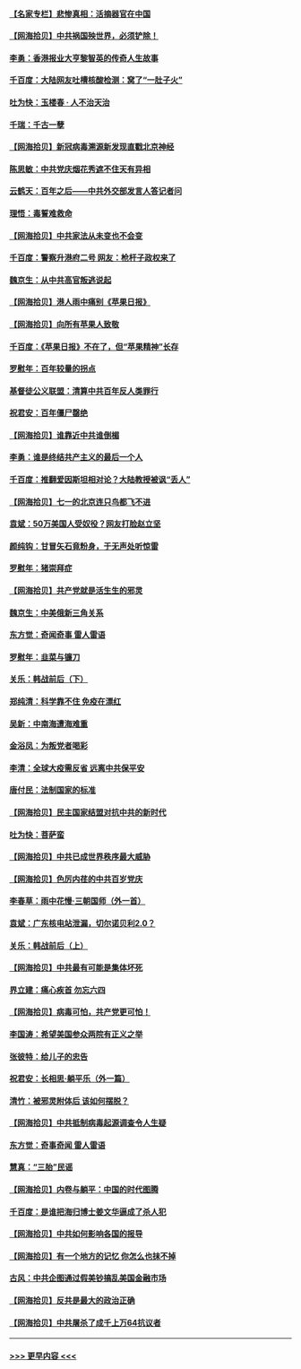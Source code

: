 #### [【名家专栏】悲惨真相：活摘器官在中国](../pages/nsc993/n13056611.md?t=06301502) 
#### [【网海拾贝】中共祸国殃世界，必须铲除！](../pages/nsc993/n13056011.md?t=06301502) 
#### [李勇：香港报业大亨黎智英的传奇人生故事](../pages/nsc993/n13055258.md?t=06301502) 
#### [千百度：大陆网友吐槽核酸检测：窝了“一肚子火”](../pages/nsc993/n13055194.md?t=06301502) 
#### [吐为快：玉楼春 · 人不治天治](../pages/nsc993/n13054028.md?t=06301502) 
#### [千瑞：千古一孽](../pages/nsc993/n13054016.md?t=06301502) 
#### [【网海拾贝】新冠病毒溯源新发现直戳北京神经](../pages/nsc993/n13052425.md?t=06301502) 
#### [陈思敏：中共党庆烟花秀遮不住天有异相](../pages/nsc993/n13052020.md?t=06301502) 
#### [云鹤天：百年之后——中共外交部发言人答记者问](../pages/nsc993/n13051604.md?t=06301502) 
#### [理悟：毒誓难救命](../pages/nsc993/n13051601.md?t=06301502) 
#### [【网海拾贝】中共家法从未变也不会变](../pages/nsc993/n13050366.md?t=06301502) 
#### [千百度：警察升港府二号 网友：枪杆子政权来了](../pages/nsc993/n13050261.md?t=06301502) 
#### [魏京生：从中共高官叛逃说起](../pages/nsc993/n13048997.md?t=06301502) 
#### [【网海拾贝】港人雨中痛别《苹果日报》](../pages/nsc993/n13048941.md?t=06301502) 
#### [【网海拾贝】向所有苹果人致敬](../pages/nsc993/n13046795.md?t=06301502) 
#### [千百度：《苹果日报》不在了，但“苹果精神”长存](../pages/nsc993/n13046703.md?t=06301502) 
#### [罗慰年：百年较量的拐点](../pages/nsc993/n13046542.md?t=06301502) 
#### [基督徒公义联盟：清算中共百年反人类罪行](../pages/nsc993/n13046499.md?t=06301502) 
#### [祝君安：百年僵尸罄绝](../pages/nsc993/n13045595.md?t=06301502) 
#### [【网海拾贝】谁靠近中共谁倒楣](../pages/nsc993/n13044667.md?t=06301502) 
#### [李勇：谁是终结共产主义的最后一个人](../pages/nsc993/n13044397.md?t=06301502) 
#### [千百度：推翻爱因斯坦相对论？大陆教授被讽“丢人”](../pages/nsc993/n13043908.md?t=06301502) 
#### [【网海拾贝】七一的北京连只鸟都飞不进](../pages/nsc993/n13041377.md?t=06301502) 
#### [袁斌：50万美国人受奴役？网友打脸赵立坚](../pages/nsc993/n13041330.md?t=06301502) 
#### [颜纯钩：甘冒矢石竟粉身，于无声处听惊雷](../pages/nsc993/n13041140.md?t=06301502) 
#### [罗慰年：猪崇拜症](../pages/nsc993/n13041071.md?t=06301502) 
#### [【网海拾贝】共产党就是活生生的邪灵](../pages/nsc993/n13036627.md?t=06301502) 
#### [魏京生：中美俄新三角关系](../pages/nsc993/n13035986.md?t=06301502) 
#### [东方觉：奇闻奇事 雷人雷语](../pages/nsc993/n13035878.md?t=06301502) 
#### [罗慰年：韭菜与镰刀](../pages/nsc993/n13034374.md?t=06301502) 
#### [关乐：韩战前后（下）](../pages/nsc993/n13034113.md?t=06301502) 
#### [郑纯清：科学靠不住 免疫在漂红](../pages/nsc993/n13034093.md?t=06301502) 
#### [吴新：中南海遭海难重](../pages/nsc993/n13034084.md?t=06301502) 
#### [金浴凤：为叛党者喝彩](../pages/nsc993/n13034058.md?t=06301502) 
#### [李清：全球大疫需反省 远离中共保平安](../pages/nsc993/n13033784.md?t=06301502) 
#### [唐付民：法制国家的标准](../pages/nsc993/n13032944.md?t=06301502) 
#### [【网海拾贝】民主国家结盟对抗中共的新时代](../pages/nsc993/n13031717.md?t=06301502) 
#### [吐为快：菩萨蛮](../pages/nsc993/n13030033.md?t=06301502) 
#### [【网海拾贝】中共已成世界秩序最大威胁](../pages/nsc993/n13028138.md?t=06301502) 
#### [【网海拾贝】色厉内荏的中共百岁党庆](../pages/nsc993/n13025582.md?t=06301502) 
#### [李春草：雨中花慢‧三朝国师（外一首）](../pages/nsc993/n13025567.md?t=06301502) 
#### [袁斌：广东核电站泄漏，切尔诺贝利2.0？](../pages/nsc993/n13025475.md?t=06301502) 
#### [关乐：韩战前后（上）](../pages/nsc993/n13025387.md?t=06301502) 
#### [【网海拾贝】中共最有可能是集体坏死](../pages/nsc993/n13023101.md?t=06301502) 
#### [界立建：痛心疾首 勿忘六四](../pages/nsc993/n13022339.md?t=06301502) 
#### [【网海拾贝】病毒可怕，共产党更可怕！](../pages/nsc993/n13020728.md?t=06301502) 
#### [李国涛：希望美国参众两院有正义之举](../pages/nsc993/n13020674.md?t=06301502) 
#### [张彼特：给儿子的忠告](../pages/nsc993/n13018934.md?t=06301502) 
#### [祝君安：长相思‧躺平乐（外一篇）](../pages/nsc993/n13018923.md?t=06301502) 
#### [清竹：被邪灵附体后 该如何摆脱？](../pages/nsc993/n13018877.md?t=06301502) 
#### [【网海拾贝】中共抵制病毒起源调查令人生疑](../pages/nsc993/n13017785.md?t=06301502) 
#### [东方觉：奇事奇闻 雷人雷语](../pages/nsc993/n13017577.md?t=06301502) 
#### [慧真：“三胎”民谣](../pages/nsc993/n13017394.md?t=06301502) 
#### [【网海拾贝】内卷与躺平：中国的时代图腾](../pages/nsc993/n13016128.md?t=06301502) 
#### [千百度：是谁把海归博士姜文华逼成了杀人犯](../pages/nsc993/n13015218.md?t=06301502) 
#### [【网海拾贝】中共如何影响各国的报导](../pages/nsc993/n13012599.md?t=06301502) 
#### [【网海拾贝】有一个地方的记忆 你怎么也抹不掉](../pages/nsc993/n13009802.md?t=06301502) 
#### [古风：中共企图通过假美钞搞乱美国金融市场](../pages/nsc993/n13009626.md?t=06301502) 
#### [【网海拾贝】反共是最大的政治正确](../pages/nsc993/n13007051.md?t=06301502) 
#### [【网海拾贝】中共屠杀了成千上万64抗议者](../pages/nsc993/n13002713.md?t=06301502) 

----
#### [ >>> 更早内容 <<< ](../indexes/nsc993-earlier.md)

